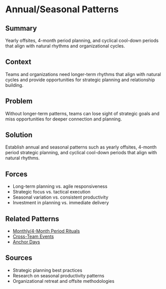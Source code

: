 # Annual/Seasonal Patterns

## Summary
Yearly offsites, 4-month period planning, and cyclical cool-down periods that align with natural rhythms and organizational cycles.

## Context
Teams and organizations need longer-term rhythms that align with natural cycles and provide opportunities for strategic planning and relationship building.

## Problem
Without longer-term patterns, teams can lose sight of strategic goals and miss opportunities for deeper connection and planning.

## Solution
Establish annual and seasonal patterns such as yearly offsites, 4-month period strategic planning, and cyclical cool-down periods that align with natural rhythms.

## Forces
- Long-term planning vs. agile responsiveness
- Strategic focus vs. tactical execution
- Seasonal variation vs. consistent productivity
- Investment in planning vs. immediate delivery

## Related Patterns
- [Monthly/4-Month Period Rituals](monthly-4-monthly-rituals.md)
- [Cross-Team Events](cross-team-events.md)
- [Anchor Days](../organizational/anchor-days.md)

## Sources
- Strategic planning best practices
- Research on seasonal productivity patterns
- Organizational retreat and offsite methodologies